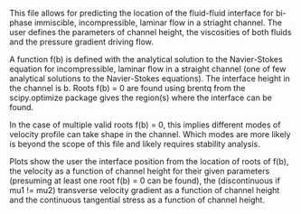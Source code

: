 This file allows for predicting the location of the fluid-fluid interface for bi-phase immiscible, incompressible, laminar flow in a striaght channel.
The user defines the parameters of channel height, the viscosities of both fluids and the pressure gradient driving flow. 

A function f(b) is defined with the analytical solution to the Navier-Stokes equation for incompressible, laminar flow in a straight channel (one of few analytical solutions to the Navier-Stokes equations). 
The interface height in the channel is b. Roots f(b) = 0 are found using brentq from the scipy.optimize package gives the region(s) where the interface can be found.

In the case of multiple valid roots f(b) = 0, this implies different modes of velocity profile can take shape in the channel. 
Which modes are more likely is beyond the scope of this file and likely requires stability analysis.

Plots show the user the interface position from the location of roots of f(b), the velocity as a function of channel height for their given parameters (presuming at least one root f(b) = 0 can be found), the (discontinuous if mu1 != mu2) transverse velocity gradient as a function of channel height and the continuous tangential stress as a function of channel height.

